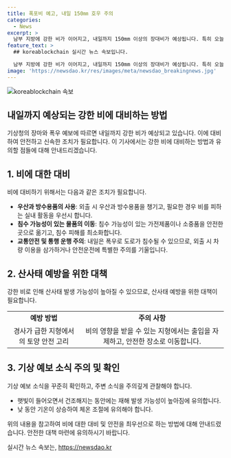```yaml
---
title: 폭포비 예고, 내일 150㎜ 호우 주의
categories:
  - News
excerpt: >
  남부 지방에 강한 비가 이어지고, 내일까지 150mm 이상의 장대비가 예상됩니다. 특히 오늘 밤부터 내일 오전까지 시간당 50mm의 폭포비에 주의해야 합니다. 정체전선과 서쪽 저기압의 영향으로 전국적으로 강한 비가 오를 전망이며, 산사태 등 피해에 대비해야 합니다. (150자)
feature_text: >
  ## koreablockchain 실시간 뉴스 속보입니다.

  남부 지방에 강한 비가 이어지고, 내일까지 150mm 이상의 장대비가 예상됩니다. 특히 오늘 밤부터 내일 오전까지 시간당 50mm의 폭포비에 주의해야 합니다. 정체전선과 서쪽 저기압의 영향으로 전국적으로 강한 비가 오를 전망이며, 산사태 등 피해에 대비해야 합니다. (150자)
image: 'https://newsdao.kr/res/images/meta/newsdao_breakingnews.jpg'
---
```


<p><img src="https://newsdao.kr/res/images/meta/newsdao_breakingnews.jpg" alt="koreablockchain 속보" /></p>

<h2 data-ke-size="size32">내일까지 예상되는 강한 비에 대비하는 방법</h2>

<p data-ke-size="size16"></p> 

<p>기상청의 장마와 폭우 예보에 따르면 내일까지 강한 비가 예상되고 있습니다. 이에 대비하여 안전하고 신속한 조치가 필요합니다. 이 기사에서는 강한 비에 대비하는 방법과 유의할 점들에 대해 안내드리겠습니다. </p>

<h2 data-ke-size="size26">1. <b>비</b>에 대한 대비</h2>

<p data-ke-size="size16">비에 대비하기 위해서는 다음과 같은 조치가 필요합니다.</p>

<ul>
    <li><b>우산과 방수용품의 사용</b>: 외출 시 우산과 방수용품을 챙기고, 필요한 경우 비를 피하는 실내 활동을 우선시 합니다.</li>
    <li><b>침수 가능성이 있는 물품의 이동</b>: 침수 가능성이 있는 가전제품이나 소중품을 안전한 곳으로 옮기고, 침수 피해를 최소화합니다.</li>
    <li><b>교통안전 및 통행 운행 주의</b>: 내일은 폭우로 도로가 침수될 수 있으므로, 외출 시 차량 이용을 삼가하거나 안전운전에 특별한 주의를 기울입니다.</li>
</ul>

<h2 data-ke-size="size26">2. <b>산사태</b> 예방을 위한 대책</h2>

<p data-ke-size="size16">강한 비로 인해 산사태 발생 가능성이 높아질 수 있으므로, 산사태 예방을 위한 대책이 필요합니다.</p>

<table>
    <tr>
        <td style="text-align: center; height: 17px;"><b>예방 방법</b></td>
        <td style="text-align: center; height: 17px;"><b>주의 사항</b></td>
    </tr>
    <tr>
        <td style="text-align: center; height: 17px;">경사가 급한 지형에서의 토양 안전 고리</td>
        <td style="text-align: center; height: 17px;">비의 영향을 받을 수 있는 지형에서는 출입을 자제하고, 안전한 장소로 이동합니다.</td>
    </tr>
</table>

<h2 data-ke-size="size26">3. <b>기상 예보 소식</b> 주의 및 확인</h2>

<p data-ke-size="size16">기상 예보 소식을 꾸준히 확인하고, 주변 소식을 주의깊게 관찰해야 합니다.</p>

<ul>
    <li>햇빛이 들어오면서 건조해지는 동안에는 재해 발생 가능성이 높아짐에 유의합니다.</li>
    <li>낮 동안 기온이 상승하여 체온 조절에 유의해야 합니다.</li>
</ul>

<p data-ke-size="size16"></p> 

<p>위의 내용을 참고하여 비에 대한 대비 및 안전을 최우선으로 하는 방법에 대해 안내드렸습니다. 안전한 대책 마련에 유의하시기 바랍니다.</p>
실시간 뉴스 속보는, <a href="https://newsdao.kr" rel="dofollow">https://newsdao.kr</a>


